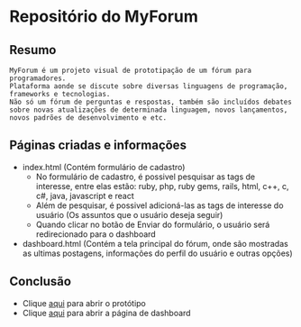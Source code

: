 # Repositório do MyForum

## Resumo
    MyForum é um projeto visual de prototipação de um fórum para programadores.
    Plataforma aonde se discute sobre diversas linguagens de programação, frameworks e tecnologias.
    Não só um fórum de perguntas e respostas, também são incluídos debates sobre novas atualizações de determinada linguagem, novos lançamentos, novos padrões de desenvolvimento e etc.

## Páginas criadas e informações
- index.html (Contém formulário de cadastro)
    - No formulário de cadastro, é possivel pesquisar as tags de interesse, entre elas estão: ruby, php, ruby gems, rails, html, c++, c, c#, java, javascript e react
    - Além de pesquisar, é possivel adicioná-las as tags de interesse do usuário (Os assuntos que o usuário deseja seguir)
    - Quando clicar no botão de Enviar do formulário, o usuário será redirecionado para o dashboard
- dashboard.html (Contém a tela principal do fórum, onde são mostradas as ultimas postagens, informações do perfil do usuário e outras opções)

## Conclusão
- Clique <a href="https://igorphelype.github.io/myForum/">aqui</a> para abrir o protótipo
- Clique <a href="https://igorphelype.github.io/myForum/dashboard.html">aqui</a> para abrir a página de dashboard
